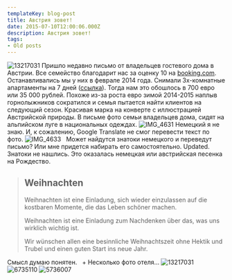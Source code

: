 ```yaml
---
templateKey: blog-post
title: Австрия зовет!
date: 2015-07-10T12:00:06.000Z
description: Австрия зовет!
tags:
- Old posts
---
```


![13217031](/img//img/6735b012-9aa4-4e3e-8732-0131b3ddb9ea.jpg) Пришло недавно письмо от владельцев гостевого дома в Австрии. Все семейство благодарит нас за оценку 10 на [booking.com](http://www.booking.com/?aid=836673). Останавливались мы у них в феврале 2014 года. Снимали 3х-комнатные апартаменты на 7 дней ([ссылка](https://www.booking.com/hotel/at/haus-alpengla1-4hn.ru.html?aid=836673)). Тогда нам это обошлось в 700 евро или 35 000 рублей. Похоже из-за роста евро зимой 2014-2015 наплыв горнолыжников сократился и семья пытается найти клиентов на следующий сезон.  Красивая марка на конверте с иллюстрацией Австрийской природы. В письме фото семьи владельцев дома, сидят на альпийском луге в национальных одеждах. ![IMG_4631](717cef0a-2033-4a6a-b447-41be6f7095ca.jpg) Немецкий я не знаю. И, к сожалению, Google Translate не смог перевести текст по фото. ![IMG_4633](15dce1b0-2dd8-4c67-910c-f3cc0058d4db.png)   Может найдутся знатоки немецкого и переведут письмо? Или мне придется набирать его самостоятельно. Updated. Знатоки не нашлись. Это оказалась немецкая или австрийская песенка на Рождество.

> ## Weihnachten
> 
> Weihnachten ist eine Einladung, sich wieder einzulassen auf die kostbaren Momente, die das Leben schöner machen.
> 
> Weihnachten ist eine Einladung zum Nachdenken über das, was uns wirklich wichtig ist.
> 
> Wir wünschen allen eine besinnliche Weihnachtszeit ohne Hektik und Trubel und einen guten Start ins neue Jahr.

Смысл думаю понятен.   \+ Несколько фото отеля... ![13217031](/img/bdab0bb1-f910-4d07-a0da-9e5bb2c2e7e8.jpg) ![6735110](7141a309-9968-4f5a-bd8f-9dec836e1abf.jpg) ![5736007](5bca98bb-6328-4d1a-86b4-a3242a54a5d8.jpg)

